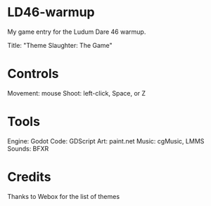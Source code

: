 # LD46-warmup
My game entry for the Ludum Dare 46 warmup.

Title:
"Theme Slaughter: The Game"

# Controls
Movement: mouse
Shoot: left-click, Space, or Z

# Tools
Engine: Godot
Code: GDScript
Art: paint.net
Music: cgMusic, LMMS
Sounds: BFXR

# Credits
Thanks to Webox for the list of themes
